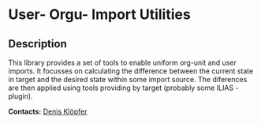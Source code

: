 # User- Orgu- Import Utilities
## Description
This library provides a set of tools to enable uniform org-unit and user imports.
It focusses on calculating the difference between the current state in target and
the desired state within some import source. The diferences are then applied using
tools providing by target (probably some ILIAS - plugin).

**Contacts:** [Denis Klöpfer](https://github.com/dkloepfer)